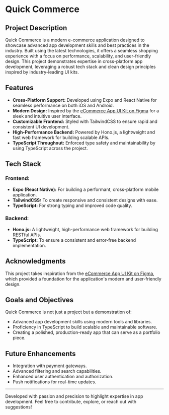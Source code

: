 # Quick Commerce

## Project Description

Quick Commerce is a modern e-commerce application designed to showcase advanced app development skills and best practices in the industry. Built using the latest technologies, it offers a seamless shopping experience with a focus on performance, scalability, and user-friendly design. This project demonstrates expertise in cross-platform app development, leveraging a robust tech stack and clean design principles inspired by industry-leading UI kits.

## Features

- **Cross-Platform Support:** Developed using Expo and React Native for seamless performance on both iOS and Android.
- **Modern Design:** Inspired by the [eCommerce App UI Kit on Figma](<https://www.figma.com/design/LBURoBhW9rzqVybdzTvxR1/eCommerce-App-UI-Kit---Case-Study-Ecommerce-Mobile-App-UI-kit-(Community)?node-id=1-16990&node-type=canvas&t=2qRxdQAYfTmnskHw-0>) for a sleek and intuitive user interface.
- **Customizable Frontend:** Styled with TailwindCSS to ensure rapid and consistent UI development.
- **High-Performance Backend:** Powered by Hono.js, a lightweight and fast web framework for building scalable APIs.
- **TypeScript Throughout:** Enforced type safety and maintainability by using TypeScript across the project.

## Tech Stack

### Frontend:

- **Expo (React Native):** For building a performant, cross-platform mobile application.
- **TailwindCSS:** To create responsive and consistent designs with ease.
- **TypeScript:** For strong typing and improved code quality.

### Backend:

- **Hono.js:** A lightweight, high-performance web framework for building RESTful APIs.
- **TypeScript:** To ensure a consistent and error-free backend implementation.

## Acknowledgments

This project takes inspiration from the [eCommerce App UI Kit on Figma](<https://www.figma.com/design/LBURoBhW9rzqVybdzTvxR1/eCommerce-App-UI-Kit---Case-Study-Ecommerce-Mobile-App-UI-kit-(Community)?node-id=1-16990&node-type=canvas&t=2qRxdQAYfTmnskHw-0>), which provided a foundation for the application's modern and user-friendly design.

## Goals and Objectives

Quick Commerce is not just a project but a demonstration of:

- Advanced app development skills using modern tools and libraries.
- Proficiency in TypeScript to build scalable and maintainable software.
- Creating a polished, production-ready app that can serve as a portfolio piece.

## Future Enhancements

- Integration with payment gateways.
- Advanced filtering and search capabilities.
- Enhanced user authentication and authorization.
- Push notifications for real-time updates.

---

Developed with passion and precision to highlight expertise in app development.
Feel free to contribute, explore, or reach out with suggestions!
